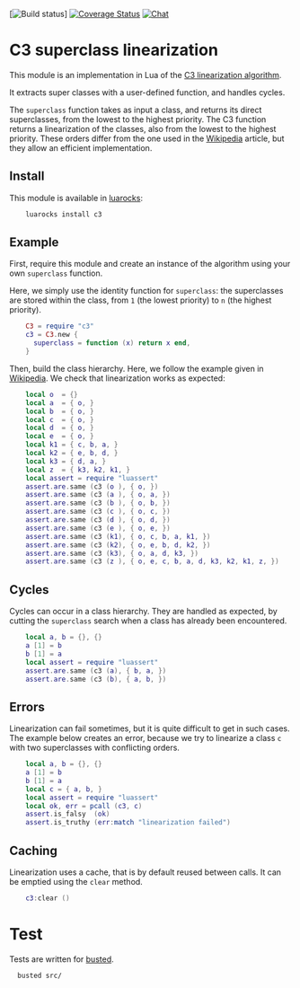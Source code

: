 [![Build status](https://travis-ci.org/saucisson/lua-c3.svg?branch=master)]
[![Coverage Status](https://coveralls.io/repos/saucisson/lua-c3/badge.svg?branch=master&service=github)](https://coveralls.io/github/saucisson/lua-c3?branch=master)
[![Chat](https://badges.gitter.im/saucisson/lua-c3.svg)](https://gitter.im/saucisson/lua-c3?utm_source=badge&utm_medium=badge&utm_campaign=pr-badge&utm_content=badge)

# C3 superclass linearization

This module is an implementation in Lua of the
[C3 linearization algorithm](http://en.wikipedia.org/wiki/C3_linearization).

It extracts super classes with a user-defined function,
and handles cycles.

The `superclass` function takes as input a class, and returns its direct
superclasses, from the lowest to the highest priority.
The C3 function returns a linearization of the classes, also from
the lowest to the highest priority. These orders differ from the one used in
the [Wikipedia](http://en.wikipedia.org/wiki/C3_linearization) article,
but they allow an efficient implementation.

## Install

This module is available in [luarocks](https://luarocks.org):
````sh
    luarocks install c3
````

## Example

First, require this module and create an instance of the algorithm
using your own `superclass` function.

Here, we simply use the identity function for `superclass`: the superclasses
are stored within the class, from `1` (the lowest priority) to `n` (the
highest priority).

````lua
    C3 = require "c3"
    c3 = C3.new {
      superclass = function (x) return x end,
    }
````

Then, build the class hierarchy. Here, we follow the example given in
[Wikipedia](http://en.wikipedia.org/wiki/C3_linearization). We check that
linearization works as expected:

````lua
    local o  = {}
    local a  = { o, }
    local b  = { o, }
    local c  = { o, }
    local d  = { o, }
    local e  = { o, }
    local k1 = { c, b, a, }
    local k2 = { e, b, d, }
    local k3 = { d, a, }
    local z  = { k3, k2, k1, }
    local assert = require "luassert"
    assert.are.same (c3 (o ), { o, })
    assert.are.same (c3 (a ), { o, a, })
    assert.are.same (c3 (b ), { o, b, })
    assert.are.same (c3 (c ), { o, c, })
    assert.are.same (c3 (d ), { o, d, })
    assert.are.same (c3 (e ), { o, e, })
    assert.are.same (c3 (k1), { o, c, b, a, k1, })
    assert.are.same (c3 (k2), { o, e, b, d, k2, })
    assert.are.same (c3 (k3), { o, a, d, k3, })
    assert.are.same (c3 (z ), { o, e, c, b, a, d, k3, k2, k1, z, })
````

## Cycles

Cycles can occur in a class hierarchy. They are handled as expected,
by cutting the `superclass` search when a class has already been encountered.

````lua
    local a, b = {}, {}
    a [1] = b
    b [1] = a
    local assert = require "luassert"
    assert.are.same (c3 (a), { b, a, })
    assert.are.same (c3 (b), { a, b, })
````

## Errors

Linearization can fail sometimes, but it is quite difficult to get in such
cases. The example below creates an error, because we try to linearize
a class `c` with two superclasses with conflicting orders.

````lua
    local a, b = {}, {}
    a [1] = b
    b [1] = a
    local c = { a, b, }
    local assert = require "luassert"
    local ok, err = pcall (c3, c)
    assert.is_falsy  (ok)
    assert.is_truthy (err:match "linearization failed")
````

## Caching

Linearization uses a cache, that is by default reused between calls.
It can be emptied using the `clear` method.

````lua
    c3:clear ()
````

# Test

Tests are written for [busted](http://olivinelabs.com/busted).
```bash
  busted src/
```
